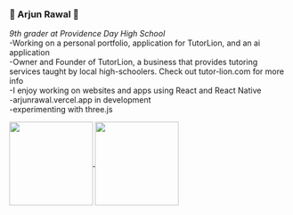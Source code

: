 ### 🥇 Arjun Rawal 🥖
_9th grader at Providence Day High School_  
  -Working on a personal portfolio, application for TutorLion, and an ai application  
  -Owner and Founder of TutorLion, a business that provides tutoring services taught by local high-schoolers. Check out tutor-lion.com for more info  
  -I enjoy working on websites and apps using React and React Native  
  -arjunrawal.vercel.app in development  
  -experimenting with three.js

<p>
  <a href="https://github.com/anuraghazra/github-readme-stats">
    <img height=150 align="center" src="https://github-readme-stats.vercel.app/api?username=arjun-rawal&theme=jolly" />
  </a>
  <a href="https://github.com/anuraghazra/github-readme-stats">
    <img height=150 align="center" src="https://github-readme-stats.vercel.app/api/top-langs?username=arjun-rawal&layout=compact&theme=jolly" />
  </a>
 </p>
